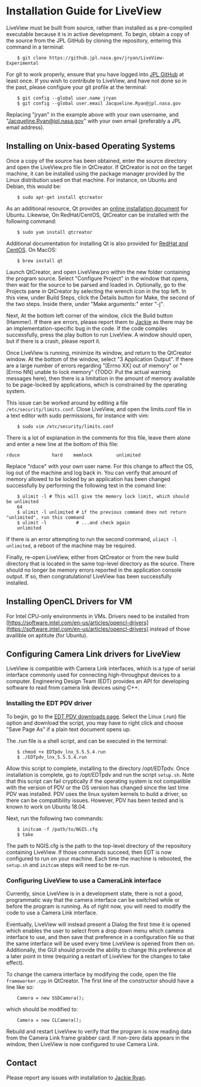 # Installation Guide for LiveView
LiveView must be built from source, rather than installed as a pre-compiled executable because it is in active development. To begin, obtain a copy of the source from the JPL GitHub by cloning the repository, entering this command in a terminal:

```
    $ git clone https://github.jpl.nasa.gov/jryan/LiveView-Experimental
```

For git to work properly, ensure that you have logged into [JPL GitHub](https://github.jpl.nasa.gov/) at least once. If you wish to contribute to LiveView, and have not done so in the past, please configure your git profile at the terminal:

```
    $ git config --global user.name jryan
    $ git config --global user.email Jacqueline.Ryan@jpl.nasa.gov
```

Replacing "jryan" in the example above with your own username, and "Jacqueline.Ryan@jpl.nasa.gov" with your own email (preferably a JPL email address).

## Installing on Unix-based Operating Systems
Once a copy of the source has been obtained, enter the source directory and open the LiveView.pro file in QtCreator. If QtCreator is not on the target machine, it can be installed using the package manager provided by the Linux distribution used on that machine. For instance, on Ubuntu and Debian, this would be:

```
    $ sudo apt-get install qtcreator
```

As an additional resource, Qt provides an [online installation document](https://wiki.qt.io/Install_Qt_5_on_Ubuntu) for Ubuntu. Likewise, On RedHat/CentOS, QtCreator can be installed with the following command:

```
    $ sudo yum install qtcreator
```

Additional documentation for installing Qt is also provided for [RedHat and CentOS](https://wiki.qt.io/How_to_Install_Qt_5_and_Qwt_on_CentOS_6). On MacOS:

```
    $ brew install qt
```

Launch QtCreator, and open LiveView.pro within the new folder containing the program source. Select "Configure Project" in the window that opens, then wait for the source to be parsed and loaded in. Optionally, go to the Projects pane in QtCreator by selecting the wrench icon in the top left. In this view, under Build Steps, click the Details button for Make, the second of the two steps. Inside there, under "Make arguments:" enter "-j".

Next, At the bottom left corner of the window, click the Build button (Hammer). If there are errors, please report them to [Jackie](Jacqueline.Ryan@jpl.nasa.gov) as there may be an implementation-specific bug in the code. If the code compiles successfully, press the play button to run LiveView. A window should open, but if there is a crash, please report it. 

Once LiveView is running, minimize its window, and return to the QtCreator window. At the bottom of the window, select "3 Application Output". If there are a large number of errors regarding "[Errno XX] out of memory" or "[Errno NN] unable to lock memory" (TODO: Put the actual warning messages here), then there is a limitation in the amount of memory available to be page-locked by applications, which is constrained by the operating system.

This issue can be worked around by editing a file `/etc/security/limits.conf`. Close LiveView, and open the limits.conf file in a text editor with sudo permissions, for instance with vim:

```
    $ sudo vim /etc/security/limits.conf
```

There is a lot of explanation in the comments for this file, leave them alone and enter a new line at the bottom of this file:

```
rduce            hard    memlock         unlimited
```

Replace "rduce" with your own user name. For this change to affect the OS, log out of the machine and log back in. You can verify that amount of memory allowed to be locked by an application has been changed successfully by performing the following test in the comand line:

```
    $ ulimit -l # This will give the memory lock limit, which should be unlimited
    64
    $ ulimit -l unlimited # if the previous command does not return "unlimited", run this command
    $ ulimit -l           # ...and check again
    unlimited
```

If there is an error attempting to run the second command, `ulimit -l unlimited`, a reboot of the machine may be required.

Finally, re-open LiveView, either from QtCreator or from the new build directory that is located in the same top-level directory as the source. There should no longer be memory errors reported in the application console output. If so, then congratulations! LiveView has been successfully installed.

## Installing OpenCL Drivers for VM
For Intel CPU-only environments in VMs.  Drivers need to be installed from [https://software.intel.com/en-us/articles/opencl-drivers](https://software.intel.com/en-us/articles/opencl-drivers) instead of those availible on aptitute (for Ubuntu).

## Configuring Camera Link drivers for LiveView
LiveView is compatible with Camera Link interfaces, which is a type of serial interface commonly used for connecting high-throughput devices to a computer. Engineering Design Team (EDT) provides an API for developing software to read from camera link devices using C++.

### Installing the EDT PDV driver
To begin, go to the [EDT PDV downloads page](https://edt.com/file-category/pdv/). Select the Linux (.run) file option and download the script, you may have to right click and choose "Save Page As" if a plain text document opens up.

The .run file is a shell script, and can be executed in the terminal:

```
    $ chmod +x EDTpdv_lnx_5.5.5.4.run
    $ ./EDTpdv_lnx_5.5.5.4.run
```

Allow this script to complete, installing to the directory /opt/EDTpdv. Once installation is complete, go to /opt/EDTpdv and run the script `setup.sh`. Note that this script can fail cryptically if the operating system is not compatible with the version of PDV or the OS version has changed since the last time PDV was installed. PDV uses the linux system kernels to build a driver, so there can be compatibility issues. However, PDV has been tested and is known to work on Ubuntu 18.04.

Next, run the following two commands:

```
    $ initcam -f /path/to/NGIS.cfg
    $ take
```

The path to NGIS.cfg is the path to the top-level directory of the repository containing LiveView. If those commands succeed, then EDT is now configured to run on your machine. Each time the machine is rebooted, the `setup.sh` and `initcam` steps will need to be re-run.

### Configuring LiveView to use a CameraLink interface
Currently, since LiveView is in a development state, there is not a good, programmatic way that the camera interface can be switched while or before the program is running. As of right now, you will need to modify the code to use a Camera Link interface.

Eventually, LiveView will instead present a Dialog the first time it is opened which enables the user to select from a drop down menu which camera interface to use, and then save that preference in a configuration file so that the same interface will be used every time LiveView is opened from then on. Additionally, the GUI should provide the ability to change this preference at a later point in time (requiring a restart of LiveView for the changes to take effect).

To change the camera interface by modifying the code, open the file `frameworker.cpp` in QtCreator. The first line of the constructor should have a line like so:

```
    Camera = new SSDCamera();
```

which should be modified to:

```
    Camera = new CLCamera();
```

Rebuild and restart LiveView to verify that the program is now reading data from the Camera Link frame grabber card. If non-zero data appears in the window, then LiveView is now configured to use Camera Link.

## Contact
Please report any issues with installation to [Jackie Ryan](Jacqueline.Ryan@jpl.nasa.gov).

